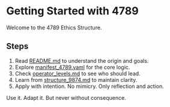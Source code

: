 # Getting Started with 4789

Welcome to the 4789 Ethics Structure.

## Steps

1. Read [README.md](../README.md) to understand the origin and goals.
2. Explore [manifest_4789.yaml](../manifests/manifest_4789.yaml) for the core logic.
3. Check [operator_levels.md](../operator/operator_levels.md) to see who should lead.
4. Learn from [structure_9874.md](../ethics_modules/structure_9874.md) to maintain clarity.
5. Apply with intention. No mimicry. Only reflection and action.

Use it. Adapt it. But never without consequence.
